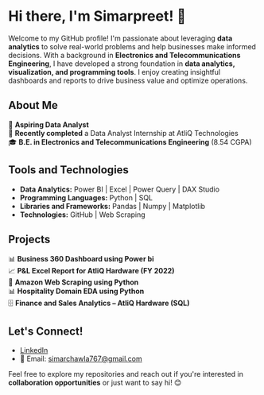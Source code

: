 # Hi there, I'm Simarpreet! 👋  
Welcome to my GitHub profile! I'm passionate about leveraging **data analytics** to solve real-world problems and help businesses make informed decisions. With a background in **Electronics and Telecommunications Engineering**, I have developed a strong foundation in **data analytics, visualization, and programming tools**. I enjoy creating insightful dashboards and reports to drive business value and optimize operations.  

## About Me  
💼 **Aspiring Data Analyst**  
🌱 **Recently completed** a Data Analyst Internship at AtliQ Technologies  
🎓 **B.E. in Electronics and Telecommunications Engineering** (8.54 CGPA)  

## Tools and Technologies  
- **Data Analytics:** Power BI | Excel | Power Query | DAX Studio  
- **Programming Languages:** Python | SQL  
- **Libraries and Frameworks:** Pandas | Numpy | Matplotlib  
- **Technologies:** GitHub | Web Scraping  

## Projects  
📊 **Business 360 Dashboard using Power bi**  
📈 **P&L Excel Report for AtliQ Hardware (FY 2022)**  
🐍 **Amazon Web Scraping using Python**  
📊 **Hospitality Domain EDA using Python**  
🗄️ **Finance and Sales Analytics – AtliQ Hardware (SQL)**  
 

## Let's Connect!  
- [LinkedIn](http://www.linkedin.com/in/simarpreet15)  
- 📧 Email: [simarchawla767@gmail.com](mailto:simarchawla767@gmail.com)  

Feel free to explore my repositories and reach out if you're interested in **collaboration opportunities** or just want to say hi! 😊





